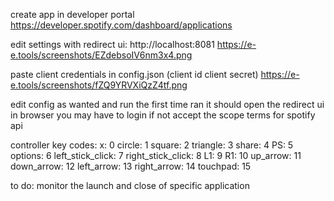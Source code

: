 create app in developer portal
https://developer.spotify.com/dashboard/applications

edit settings with redirect ui:
http://localhost:8081
https://e-e.tools/screenshots/EZdebsoIV6nm3x4.png

paste client credentials in config.json (client id client secret)
https://e-e.tools/screenshots/fZQ9YRVXiQzZ4tf.png

edit config as wanted and run the first time ran it should open the redirect ui in browser you may have to login if not accept the scope terms for spotify api

controller key codes:
x: 0
circle: 1
square: 2
triangle: 3
share: 4
PS: 5
options: 6
left_stick_click: 7
right_stick_click: 8
L1: 9
R1: 10
up_arrow: 11
down_arrow: 12
left_arrow: 13
right_arrow: 14
touchpad: 15

to do:
monitor the launch and close of specific application